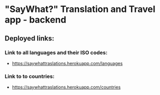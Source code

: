 # "SayWhat?" Translation and Travel app - backend   

## Deployed links:
### Link to all languages and their ISO codes:
 - https://saywhattraslations.herokuapp.com/languages

 ### Link to to countries:
  - https://saywhattraslations.herokuapp.com/countries